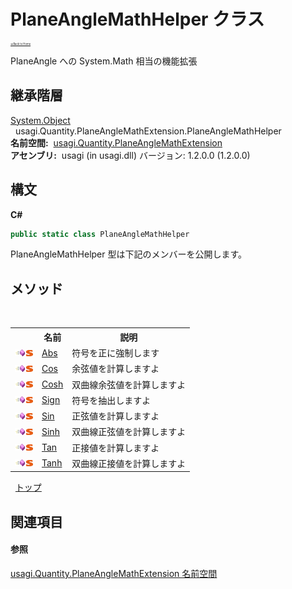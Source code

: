 # PlaneAngleMathHelper クラス

<div style="font-size:30%"><a href="https://github.com/usagi/usagi.cs/blob/master/docs/Home.md">≪Back to Home</a></div> 

PlaneAngle への System.Math 相当の機能拡張


## 継承階層
<a href="http://msdn2.microsoft.com/ja-jp/library/e5kfa45b" target="_blank">System.Object</a><br />&nbsp;&nbsp;usagi.Quantity.PlaneAngleMathExtension.PlaneAngleMathHelper<br /><strong>名前空間:</strong>
&nbsp;<a href="N_usagi_Quantity_PlaneAngleMathExtension.md">usagi.Quantity.PlaneAngleMathExtension</a><br /><strong>アセンブリ:</strong>
&nbsp;usagi (in usagi.dll) バージョン: 1.2.0.0 (1.2.0.0)

## 構文

**C#**<br />
``` C#
public static class PlaneAngleMathHelper
```

PlaneAngleMathHelper 型は下記のメンバーを公開します。


## メソッド
&nbsp;<table><tr><th></th><th>名前</th><th>説明</th></tr><tr><td>![Public メソッド](media/pubmethod.gif "Public メソッド")![静的メンバー](media/static.gif "静的メンバー")</td><td><a href="M_usagi_Quantity_PlaneAngleMathExtension_PlaneAngleMathHelper_Abs.md">Abs</a></td><td>
符号を正に強制します</td></tr><tr><td>![Public メソッド](media/pubmethod.gif "Public メソッド")![静的メンバー](media/static.gif "静的メンバー")</td><td><a href="M_usagi_Quantity_PlaneAngleMathExtension_PlaneAngleMathHelper_Cos.md">Cos</a></td><td>
余弦値を計算しますよ</td></tr><tr><td>![Public メソッド](media/pubmethod.gif "Public メソッド")![静的メンバー](media/static.gif "静的メンバー")</td><td><a href="M_usagi_Quantity_PlaneAngleMathExtension_PlaneAngleMathHelper_Cosh.md">Cosh</a></td><td>
双曲線余弦値を計算しますよ</td></tr><tr><td>![Public メソッド](media/pubmethod.gif "Public メソッド")![静的メンバー](media/static.gif "静的メンバー")</td><td><a href="M_usagi_Quantity_PlaneAngleMathExtension_PlaneAngleMathHelper_Sign.md">Sign</a></td><td>
符号を抽出しますよ</td></tr><tr><td>![Public メソッド](media/pubmethod.gif "Public メソッド")![静的メンバー](media/static.gif "静的メンバー")</td><td><a href="M_usagi_Quantity_PlaneAngleMathExtension_PlaneAngleMathHelper_Sin.md">Sin</a></td><td>
正弦値を計算しますよ</td></tr><tr><td>![Public メソッド](media/pubmethod.gif "Public メソッド")![静的メンバー](media/static.gif "静的メンバー")</td><td><a href="M_usagi_Quantity_PlaneAngleMathExtension_PlaneAngleMathHelper_Sinh.md">Sinh</a></td><td>
双曲線正弦値を計算しますよ</td></tr><tr><td>![Public メソッド](media/pubmethod.gif "Public メソッド")![静的メンバー](media/static.gif "静的メンバー")</td><td><a href="M_usagi_Quantity_PlaneAngleMathExtension_PlaneAngleMathHelper_Tan.md">Tan</a></td><td>
正接値を計算しますよ</td></tr><tr><td>![Public メソッド](media/pubmethod.gif "Public メソッド")![静的メンバー](media/static.gif "静的メンバー")</td><td><a href="M_usagi_Quantity_PlaneAngleMathExtension_PlaneAngleMathHelper_Tanh.md">Tanh</a></td><td>
双曲線正接値を計算しますよ</td></tr></table>&nbsp;
<a href="#planeanglemathhelper-クラス">トップ</a>

## 関連項目


#### 参照
<a href="N_usagi_Quantity_PlaneAngleMathExtension.md">usagi.Quantity.PlaneAngleMathExtension 名前空間</a><br />